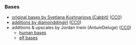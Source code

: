

### Bases

- [original bases by Svetlana Kushnariova (Cabbit)](https://opengameart.org/node/24944) ([CC0][lic.cc0])
- [additions by diamonddmgirl](https://opengameart.org/node/67861) ([CC0][lic.cc0])
- additions & upscales by Jordan Irwin (AntumDeluge) ([CC0][lic.cc0])
    - [human bases](https://opengameart.org/node/84455)
    - [elf bases](https://opengameart.org/node/84456)


[lic.cc0]: ../doc/licenses/CC0-1.0.txt
